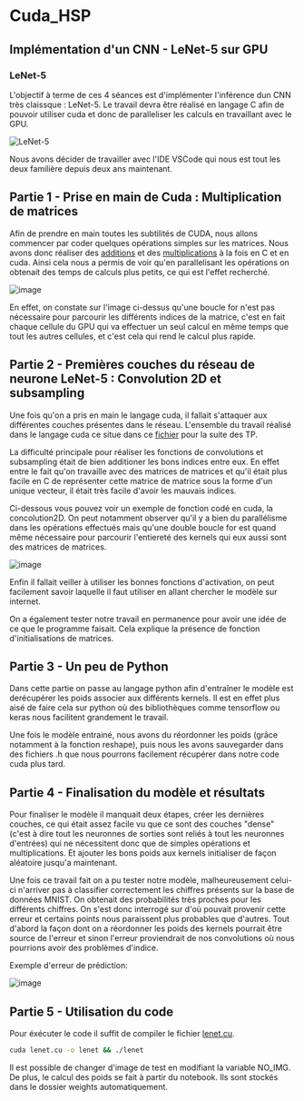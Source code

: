 # Cuda_HSP

## Implémentation d'un CNN - LeNet-5 sur GPU

### LeNet-5

L'objectif à terme de ces 4 séances est d'implémenter l'inférence dun CNN très claissque : LeNet-5.
Le travail devra être réalisé en langage C afin de pouvoir utiliser cuda et donc de paralleliser les calculs en travaillant avec le GPU.

![LeNet-5](https://user-images.githubusercontent.com/74967118/149662004-7c525c9d-e9c1-406f-8419-5766b7682711.png)

Nous avons décider de travailler avec l'IDE VSCode qui nous est tout les deux familière depuis deux ans maintenant.

## Partie 1 - Prise en main de Cuda : Multiplication de matrices

Afin de prendre en main toutes les subtilités de CUDA, nous allons commencer par coder quelques opérations simples sur les matrices. Nous avons donc réaliser des [additions](matrix_add.cu) et des [multiplications](matrix_mul.cu) à la fois en C et en cuda. Ainsi cela nous a permis de voir qu'en parallelisant les opérations on obtenait des temps de calculs plus petits, ce qui est l'effet recherché.

![image](https://user-images.githubusercontent.com/74967118/149662339-10c2fed6-aa15-4202-b3d8-d120b3ea3ee5.png)

En effet, on constate sur l'image ci-dessus qu'une boucle for n'est pas nécessaire pour parcourir les différents indices de la matrice, c'est en fait chaque cellule du GPU qui va effectuer un seul calcul en même temps que tout les autres cellules, et c'est cela qui rend le calcul plus rapide. 

## Partie 2 - Premières couches du réseau de neurone LeNet-5 : Convolution 2D et subsampling

Une fois qu'on a pris en main le langage cuda, il fallait s'attaquer aux différentes couches présentes dans le réseau.
L'ensemble du travail réalisé dans le langage cuda ce situe dans ce [fichier](lenet.cu) pour la suite des TP.

La difficulté principale pour réaliser les fonctions de convolutions et subsampling était de bien additioner les bons indices entre eux. En effet entre le fait qu'on travaille avec des matrices de matrices et qu'il était plus facile en C de représenter cette matrice de matrice sous la forme d'un unique vecteur, il était très facile d'avoir les mauvais indices.

Ci-dessous vous pouvez voir un exemple de fonction codé en cuda, la concolution2D. On peut notamment observer qu'il y a bien du parallélisme dans les opérations effectués mais qu'une double boucle for est quand même nécessaire pour parcourir l'entiereté des kernels qui eux aussi sont des matrices de matrices.

![image](https://user-images.githubusercontent.com/74967118/149662460-f5f34125-9b0e-4641-8842-323ee2b9b6cb.png)

Enfin il fallait veiller à utiliser les bonnes fonctions d'activation, on peut facilement savoir laquelle il faut utiliser en allant chercher le modèle sur internet.

On a également tester notre travail en permanence pour avoir une idée de ce que le programme faisait. Cela explique la présence de fonction d'initialisations de matrices.

## Partie 3 - Un peu de Python

Dans cette partie on passe au langage python afin d'entraîner le modèle est derécupérer les poids associer aux différents kernels. Il est en effet plus aisé de faire cela sur python où des bibliothèques comme tensorflow ou keras nous facilitent grandement le travail.

Une fois le modèle entrainé, nous avons du réordonner les poids (grâce notamment à la fonction reshape), puis nous les avons sauvegarder dans des fichiers .h que nous pourrons facilement récupérer dans notre code cuda plus tard.

## Partie 4 - Finalisation du modèle et résultats

Pour finaliser le modèle il manquait deux étapes, créer les dernières couches, ce qui était assez facile vu que ce sont des couches "dense" (c'est à dire tout les neuronnes de sorties sont reliés à tout les neuronnes d'entrées) qui ne nécessitent donc que de simples opérations et multiplications. Et ajouter les bons poids aux kernels initialiser de façon aléatoire jusqu'a maintenant.

Une fois ce travail fait on a pu tester notre modèle, malheureusement celui-ci n'arriver pas à classifier correctement les chiffres présents sur la base de données MNIST. On obtenait des probabilités très proches pour les différents chiffres. On s'est donc interrogé sur d'où pouvait provenir cette erreur et certains points nous paraissent plus probables que d'autres. Tout d'abord la façon dont on a réordonner les poids des kernels pourrait être source de l'erreur et sinon l'erreur proviendrait de nos convolutions où nous pourrions avoir des problèmes d'indice.

Exemple d'erreur de prédiction: 

![image](https://user-images.githubusercontent.com/74967118/149670091-80f6f63a-5f4c-4a92-8904-d600de0d7c66.png)


## Partie 5 - Utilisation du code

Pour éxécuter le code il suffit de compiler le fichier [lenet.cu](lenet.cu).
```bash
cuda lenet.cu -o lenet && ./lenet
```
Il est possible de changer d'image de test en modifiant la variable NO_IMG.
De plus, le calcul des poids se fait à partir du notebook. Ils sont stockés dans le dossier weights automatiquement. 
